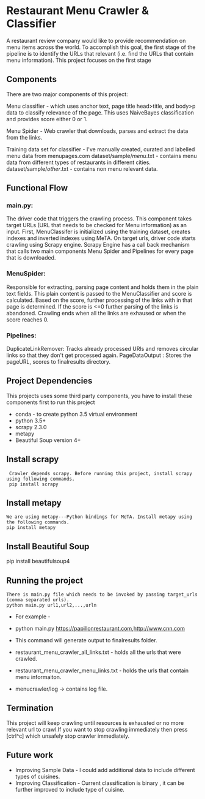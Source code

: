 # Restaurant Menu Crawler & Classifier
   A restaurant review company would like to provide recommendation on menu items across the world. To accomplish this goal, the first stage
   of the pipeline is to identify the URLs that relevant (i.e. find the URLs that contain menu information). This project focuses on the first stage

## Components

  There are two major components of this project:

  Menu classifier - which uses anchor text, page title head>title, and body>p data to classify relevance of the page. This uses NaiveBayes classification and provides score either 0 or 1.

  Menu Spider - Web crawler that downloads, parses and extract the data from the links.

  Training data set for classifier -  I've manually created, curated and labelled menu data from menupages.com
    dataset/sample/*menu*.txt - contains menu data from different types of restaurants in different cities.
    dataset/sample/*other*.txt - contains non menu relevant data.

## Functional Flow

### main.py:
  The driver code that triggers the crawling process. This component takes target URLs (URL that needs to be checked for Menu information) as an input. First, MenuClassifer is initialized using the training dataset, creates indexes and inverted indexes using MeTA. On target urls, driver code starts crawling using Scrapy engine. Scrapy Engine has a call back mechanism that calls two main components Menu Spider and Pipelines for every page that is downloaded.

### MenuSpider:  
  Responsible for extracting, parsing page content and holds them in the plain text fields. This plain content is passed to the MenuClassifier and score is calculated. Based on the score, further processing of the links with in that page is determined. If the score is <=0 further parsing of the links is abandoned. Crawling ends when all the links are exhaused or when the score reaches 0.

### Pipelines:
   DuplicateLinkRemover: Tracks already processed URls and removes circular links so that they don't get processed again.
   PageDataOutput : Stores the pageURL, scores to finalresults directory.

## Project Dependencies
  This projects uses some third party components, you have to install these components first to run this project
   * conda - to create python 3.5 virtual environment
   * python 3.5+
   * scrapy 2.3.0
   * metapy
   * Beautiful Soup version 4+

## Install scrapy
     Crawler depends scrapy. Before running this project, install scrapy using following commands.
     pip install scrapy
## Install metapy
    We are using metapy---Python bindings for MeTA. Install metapy using the following commands.
    pip install metapy
## Install Beautiful Soup
  pip install beautifulsoup4


## Running the project
    There is main.py file which needs to be invoked by passing target_urls (comma separated urls).
    python main.py url1,url2,...,urln
  * For example -
  * python main.py https://papillonrestaurant.com,http://www.cnn.com

  * This command will generate output to finalresults folder.
  * restaurant_menu_crawler_all_links.txt - holds all the urls that were crawled.
  * restaurant_menu_crawler_menu_links.txt - holds the urls that contain menu informaiton.
  * menucrawler/log -> contains log file.

## Termination
  This project will keep crawling until resources is exhausted or no more relevant url to crawl.If you want to stop crawling immediately then press [ctrl^c] which unsafely stop crawler immediately.

## Future work
  * Improving Sample Data -  I could add additional data to include different types of cuisines.
  * Improving Classification - Current classification is binary , it can be further improved to include type of cuisine.

